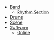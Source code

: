 <!--
<div>
  <a href="#music" data-toggle="collapse" aria-expanded="true">
    Music
    <i class="fa" aria-hidden="true"></i>
  </a>
</div>
<ul id="music" class="collapse show">
  <li>
    <a href="#band" data-toggle="collapse" aria-expanded="true">
      Band
      <i class="fa" aria-hidden="true"></i>
    </a>
    <ul id="band" class="collapse show">
      <li>
        <a href="/band/">Band</a>
      </li>
      <li>
        <a href="/band/rhythm-section">Rhythm Section</a>
      </li>
    </ul>
  </li>
  <li>Drums</li>
  <li>Scene</li>
  <li>Software</li>
</ul>
-->
<!-- use collapsed class to collapse a list -->

* [Band](/band/)
  * [Rhythm Section](/band/rhythm-section)
* [Drums](/drums/)
* [Scene](/scene)
* [Software](/software/)
  * [Online](/software/online_services)

